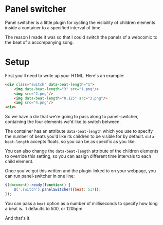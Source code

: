 # Panel switcher

Panel switcher is a little plugin for cycling the visibility of children elements inside a container to a specified interval of time.

The reason I made it was so that I could switch the panels of a webcomic to the beat of a accompanying song.

# Setup

First you'll need to write up your HTML. Here's an example:

```html
<div class="switch" data-beat-length="1">
	<img data-beat-length="3" src="1.png"/>
	<img src="2.png"/>
	<img data-beat-length="0.125" src="3.png"/>
	<img src="4.png"/>
<div>
```

So we have a div that we're going to pass along to panel-switcher, containing the four elements we'd like to switch between.

The container has an attribute `data-beat-length` which you use to specify the number of beats you'd like its children to be visible for by default. `data-beat-length` accepts floats, so you can be as specific as you like.

You can also change the `data-beat-length` attribute of the children elements to override this setting, so you can assign different time intervals to each child element.

Once you've got this written and the plugin linked to on your webpage, you can run panel-switcher in one line:

```javascript
$(document).ready(function() {
	$('.switch').panelSwitcher({beat: 517});
});
```
You can pass a `beat` option as a number of milliseconds to specify how long a beat is. It defaults to 500, or 120bpm.

And that's it.